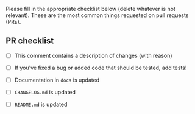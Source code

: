 
Please fill in the appropriate checklist below (delete whatever is not relevant). 
These are the most common things requested on pull requests (PRs).

## PR checklist
 - [ ] This comment contains a description of changes (with reason)
 - [ ] If you've fixed a bug or added code that should be tested, add tests!
 - [ ] Documentation in `docs` is updated
 - [ ] `CHANGELOG.md` is updated
 - [ ] `README.md` is updated

